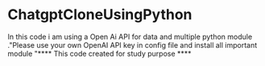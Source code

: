 # ChatgptCloneUsingPython
In this code i am using a Open Ai API for data and multiple python module ."Please use your own OpenAI API key in config file and install all important module "**** This code created for study purpose ****
